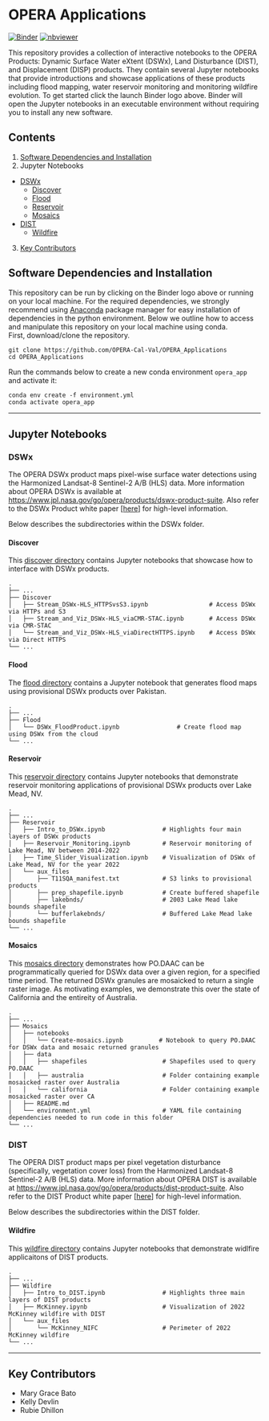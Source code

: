 # OPERA Applications

[![Binder](https://mybinder.org/badge_logo.svg)](https://mybinder.org/v2/gh/OPERA-Cal-Val/OPERA_Applications.git/main)
[![nbviewer](https://raw.githubusercontent.com/jupyter/design/master/logos/Badges/nbviewer_badge.svg)](https://nbviewer.org/github/OPERA-Cal-Val/OPERA_Applications/tree/main/?flush_cache=True)


This repository provides a collection of interactive notebooks to the OPERA Products: Dynamic Surface Water eXtent (DSWx), Land Disturbance (DIST), and Displacement (DISP) products. They contain several Jupyter notebooks that provide introductions and showcase applications of these products including flood mapping, water reservoir monitoring and monitoring wildfire evolution. To get started click the launch Binder logo above. Binder will open the Jupyter notebooks in an executable environment without requiring you to install any new software. 

## Contents
1. [Software Dependencies and Installation](#software-dependencies-and-installation)
2. Jupyter Notebooks
- [DSWx](#dswx)
    - [Discover](#discover)
    - [Flood](#flood)
    - [Reservoir](#reservoir)
    - [Mosaics](#mosaics)
- [DIST](#dist)
    - [Wildfire](#widlfire)
3. [Key Contributors](#key-contributors)

## Software Dependencies and Installation

This repository can be run by clicking on the Binder logo above or running on your local machine. For the required dependencies, we strongly recommend using [Anaconda](https://www.anaconda.com/products/distribution) package manager for easy installation of dependencies in the python environment. Below we outline how to access and manipulate this repository on your local machine using conda. <br>
First, download/clone the repository.
```
git clone https://github.com/OPERA-Cal-Val/OPERA_Applications
cd OPERA_Applications
```
Run the commands below to create a new conda environment `opera_app` and activate it:
```
conda env create -f environment.yml
conda activate opera_app
```
------
## Jupyter Notebooks
### DSWx
The OPERA DSWx product maps pixel-wise surface water detections using the Harmonized Landsat-8 Sentinel-2 A/B (HLS) data. More information about OPERA DSWx is available at https://www.jpl.nasa.gov/go/opera/products/dswx-product-suite. Also refer to the DSWx Product white paper [[here](https://d2pn8kiwq2w21t.cloudfront.net/documents/finalDSWx_URS306072_9n6sBVQ.pdf)] for high-level information.

Below describes the subdirectories within the DSWx folder.

#### Discover
This [discover directory](https://github.com/OPERA-Cal-Val/OPERA_Applications/tree/main/DSWx/Discover) contains Jupyter notebooks that showcase how to interface with DSWx products.

    .
    ├── ...
    ├── Discover                              
    │   ├── Stream_DSWx-HLS_HTTPSvsS3.ipynb                 # Access DSWx via HTTPs and S3
    │   ├── Stream_and_Viz_DSWx-HLS_viaCMR-STAC.ipynb       # Access DSWx via CMR-STAC
    │   └── Stream_and_Viz_DSWx-HLS_viaDirectHTTPS.ipynb    # Access DSWx via Direct HTTPS
    └── ...


#### Flood
The [flood directory](https://github.com/OPERA-Cal-Val/OPERA_Applications/tree/main/DSWx/Flood) contains a Jupyter notebook that generates flood maps using provisional DSWx products over Pakistan.

    .
    ├── ...
    ├── Flood                             
    │   └── DSWx_FloodProduct.ipynb                # Create flood map using DSWx from the cloud
    └── ...

#### Reservoir
This [reservoir directory](https://github.com/OPERA-Cal-Val/OPERA_Applications/tree/main/DSWx/Reservoir) contains Jupyter notebooks that demonstrate reservoir monitoring applications of provisional DSWx products over Lake Mead, NV. 

    .
    ├── ...
    ├── Reservoir                              
    │   ├── Intro_to_DSWx.ipynb                # Highlights four main layers of DSWx products
    │   ├── Reservoir_Monitoring.ipynb         # Reservoir monitoring of Lake Mead, NV between 2014-2022
    │   ├── Time_Slider_Visualization.ipynb    # Visualization of DSWx of Lake Mead, NV for the year 2022
    │   └── aux_files
    │       ├── T11SQA_manifest.txt            # S3 links to provisional products
    │       ├── prep_shapefile.ipynb           # Create buffered shapefile
    │       ├── lakebnds/                      # 2003 Lake Mead lake bounds shapefile
    │       └── bufferlakebnds/                # Buffered Lake Mead lake bounds shapefile
    └── ...

#### Mosaics
This [mosaics directory](https://github.com/OPERA-Cal-Val/OPERA_Applications/tree/main/DSWx/Mosaics) demonstrates how PO.DAAC can be programmatically queried for DSWx data over a given region, for a specified time period. The returned DSWx granules are mosaicked to return a single raster image. As motivating examples, we demonstrate this over the state of California and the entireity of Australia.

    .
    ├── ...
    ├── Mosaics                              
    │   ├── notebooks
    │   │   └── Create-mosaics.ipynb          # Notebook to query PO.DAAC for DSWx data and mosaic returned granules
    │   ├── data
    │   │   ├── shapefiles                     # Shapefiles used to query PO.DAAC
    │   │   ├── australia                      # Folder containing example mosaicked raster over Australia
    │   │   └── california                     # Folder containing example mosaicked raster over CA
    │   ├── README.md
    │   └── environment.yml                    # YAML file containing dependencies needed to run code in this folder
    └── ...

### DIST
The OPERA DIST product maps per pixel vegetation disturbance (specifically, vegetation cover loss) from the Harmonized Landsat-8 Sentinel-2 A/B (HLS) data. More information about OPERA DIST is available at https://www.jpl.nasa.gov/go/opera/products/dist-product-suite. Also refer to the DIST Product white paper [[here](https://d2pn8kiwq2w21t.cloudfront.net/documents/finalDIST_URS306040_a3pKEmP.pdf)] for high-level information.

Below describes the subdirectories within the DIST folder.

#### Wildfire
This [wildfire directory](https://github.com/OPERA-Cal-Val/OPERA_Applications/tree/main/DIST/Wildfire) contains Jupyter notebooks that demonstrate widlfire applicaitons of DIST products.

    .
    ├── ...
    ├── Wildfire                              
    │   ├── Intro_to_DIST.ipynb                # Highlights three main layers of DIST products
    │   ├── McKinney.ipynb                     # Visualization of 2022 McKinney wildfire with DIST
    │   └── aux_files
    │       └── McKinney_NIFC                  # Perimeter of 2022 McKinney wildfire
    └── ...
    
------
## Key Contributors
* Mary Grace Bato
* Kelly Devlin
* Rubie Dhillon
